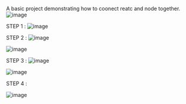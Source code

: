 A basic project demonstrating how to coonect reatc and node together.
![image](https://github.com/user-attachments/assets/e41dd724-a051-4bdf-bd9a-b3f9d6520133)


STEP 1 :
![image](https://github.com/user-attachments/assets/722e94f9-2175-43b8-8db8-49bc3908d61d)

STEP 2 : 
![image](https://github.com/user-attachments/assets/900dc932-878b-482c-9a5c-4ede68f89847)

![image](https://github.com/user-attachments/assets/43b7b174-283d-4b09-9287-470e4ae31653)



STEP 3 :
![image](https://github.com/user-attachments/assets/3d26ba93-6fe4-4397-947e-ef3bab0fbae9)

![image](https://github.com/user-attachments/assets/9fe47c9d-8793-45ee-8a1b-8dbf54f7214b)



STEP 4 :

![image](https://github.com/user-attachments/assets/f724ffed-b08b-44ca-89d9-70b59e16cf02)

